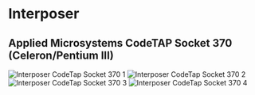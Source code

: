 # Interposer
## Applied Microsystems CodeTAP Socket 370 (Celeron/Pentium III)
![Interposer CodeTap Socket 370 1](https://github.com/Necrosys/x86-JTAG-Information/blob/master/Connectors/Information/blob/master/Connectors/Interposer/Interposer_CodeTap_Socket370.jpg)
![Interposer CodeTap Socket 370 2](https://github.com/Necrosys/x86-JTAG-Information/blob/master/Connectors/Information/blob/master/Connectors/Interposer/Interposer_CodeTap_Socket3702.jpg)
![Interposer CodeTap Socket 370 3](https://github.com/Necrosys/x86-JTAG-Information/blob/master/Connectors/Information/blob/master/Connectors/Interposer/Interposer_CodeTap_Socket3703.jpg)
![Interposer CodeTap Socket 370 4](https://github.com/Necrosys/x86-JTAG-Information/blob/master/Connectors/Information/blob/master/Connectors/Interposer/Interposer_CodeTap_Socket3704.jpg)